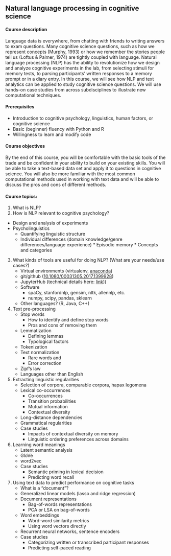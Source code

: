 ## Natural language processing in cognitive science

#### Course description
Language data is everywhere, from chatting with friends to writing answers to exam questions. Many cognitive science questions, such as how we represent concepts (Murphy, 1993)  or how we remember the stories people tell us (Loftus & Palmer, 1974)  are tightly coupled with language. Natural language processing (NLP) has the ability to revolutionize how we design and analyze cognitive experiments in the lab, from selecting stimuli for memory tests, to parsing participants’ written responses to a memory prompt or in a diary entry. In this course, we will see how NLP and text analytics can be applied to study cognitive science questions. We will use hands-on case studies from across subdisciplines to illustrate new computational techniques. 

#### Prerequisites
- Introduction to cognitive psychology, linguistics, human factors, or cognitive science
- Basic (beginner) fluency with Python and R
- Willingness to learn and modify code

#### Course objectives
By the end of this course, you will be comfortable with the basic tools of the trade and be confident in your ability to build on your existing skills. You will be able to take a text-based data set and apply it to questions in cognitive science. You will also be more familiar with the most common computational methods used in working with text data and will be able to discuss the pros and cons of different methods.

#### Course topics:

1.	What is NLP?
2.	How is NLP relevant to cognitive psychology?
  *  Design and analysis of experiments
  *  Psycholinguistics
		*  Quantifying linguistic structure
		*  Individual differences (domain knowledge/genre differences/language experience)
	*  Episodic memory
	*  Concepts and categories
3.	What kinds of tools are useful for doing NLP? (What are your needs/use cases?)
	* Virtual environments (virtualenv, [anaconda](mailto:https://medium.com/dunder-data/anaconda-is-bloated-set-up-a-lean-robust-data-science-environment-with-miniconda-and-conda-forge-b48e1ac11646))
	* git/github ([10.1080/00031305.2017.1399928](https://dx.doi.org/10.1080/00031305.2017.1399928]))
	* JupyterHub (technical details here: [link](mailto:https://jupyterhub.readthedocs.io/en/stable/)))
	* Software
		* spaCy, stanfordnlp, gensim, nltk, allennlp, etc.
		* numpy, scipy, pandas, sklearn
	* Other languages? (R, Java, C++)
4.	Text pre-processing
	* Stop words
	  * How to identify and define stop words
	  * Pros and cons of removing them
	* Lemmatization
		* Defining lemmas
		* Typological factors
	* Tokenization
	* Text normalization
		* Rare words and <UNK>
		* Error correction
	* Zipf’s law
	* Languages other than English
5.	Extracting linguistic regularities
	* Selection of corpora, comparable corpora, hapax legomena
	* Lexical co-occurrences
		* Co-occurrences
		* Transition probabilities
		* Mutual information
		* Contextual diversity
	* Long-distance dependencies
	* Grammatical regularities
	* Case studies
		* Impacts of contextual diversity on memory
		* Linguistic ordering preferences across domains
6.	Learning word meanings
	* Latent semantic analysis
	* GloVe
	* word2vec
	* Case studies
		* Semantic priming in lexical decision
		* Predicting word recall
7.	Using text data to predict performance on cognitive tasks
	* What is a “document”?
	* Generalized linear models (lasso and ridge regression)
	* Document representations
		* Bag-of-words representations
		* PCA or LSA on bag-of-words
	* Word embeddings
		* Word-word similarity metrics
		* Using word vectors directly
	* Recurrent neural networks, sentence encoders
	* Case studies
		* Categorizing written or transcribed participant responses
		* Predicting self-paced reading
